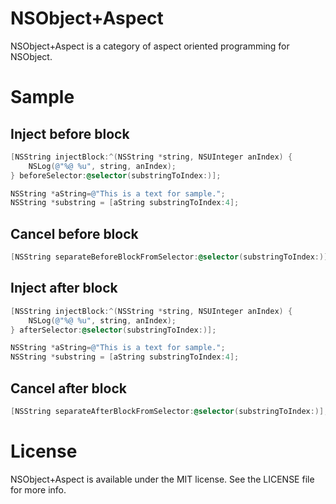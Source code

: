 NSObject+Aspect
===============

NSObject+Aspect is a category of aspect oriented programming for NSObject.

Sample
===============

Inject before block
----------
```Objective-C
[NSString injectBlock:^(NSString *string, NSUInteger anIndex) {
    NSLog(@"%@ %u", string, anIndex);
} beforeSelector:@selector(substringToIndex:)];

NSString *aString=@"This is a text for sample.";
NSString *substring = [aString substringToIndex:4];
```

Cancel before block
----------
```Objective-C
[NSString separateBeforeBlockFromSelector:@selector(substringToIndex:)];  // Remove before block
```

Inject after block
----------
```OBjective-C
[NSString injectBlock:^(NSString *string, NSUInteger anIndex) {
    NSLog(@"%@ %u", string, anIndex);
} afterSelector:@selector(substringToIndex:)];

NSString *aString=@"This is a text for sample.";
NSString *substring = [aString substringToIndex:4];
```

Cancel after block
----------
```OBjective-C
[NSString separateAfterBlockFromSelector:@selector(substringToIndex:)];	// Remove after block
```

License
===============
NSObject+Aspect is available under the MIT license. See the LICENSE file for more info.
